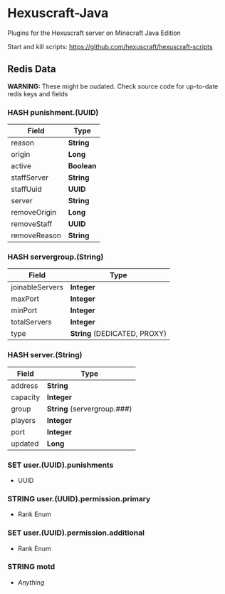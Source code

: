 # Hexuscraft-Java

Plugins for the Hexuscraft server on Minecraft Java Edition

Start and kill scripts: https://github.com/hexuscraft/hexuscraft-scripts

## Redis Data

**WARNING:** These might be oudated. Check source code for up-to-date redis keys and fields

### HASH punishment.(UUID)

| Field         | Type        |
|---------------|-------------|
| reason        | **String**  |
| origin        | **Long**    |
| active        | **Boolean** |
| staffServer   | **String**  |
| staffUuid     | **UUID**    |
| server        | **String**  |
| removeOrigin  | **Long**    |
| removeStaff   | **UUID**    | 
| removeReason  | **String**  | 

### HASH servergroup.(String)

| Field           | Type                          |
|-----------------|-------------------------------|
| joinableServers | **Integer**                   |
| maxPort         | **Integer**                   |
| minPort         | **Integer**                   |
| totalServers    | **Integer**                   |
| type            | **String** (DEDICATED, PROXY) |

### HASH server.(String)

| Field    | Type                         |
|----------|------------------------------|
| address  | **String**                   |
| capacity | **Integer**                  |
| group    | **String** (servergroup.###) |
| players  | **Integer**                  |
| port     | **Integer**                  |
| updated  | **Long**                     |

### SET user.(UUID).punishments

- UUID

### STRING user.(UUID).permission.primary

- Rank Enum

### SET user.(UUID).permission.additional

- Rank Enum

### STRING motd
- *Anything*
